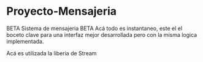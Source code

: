 # Proyecto-Mensajeria
BETA
Sistema de mensajeria BETA
Acá todo es instantaneo, este el el boceto clave para una interfaz mejor desarrollada pero con la misma logica implementada. 

Acá es utilizada la liberia de Stream 
